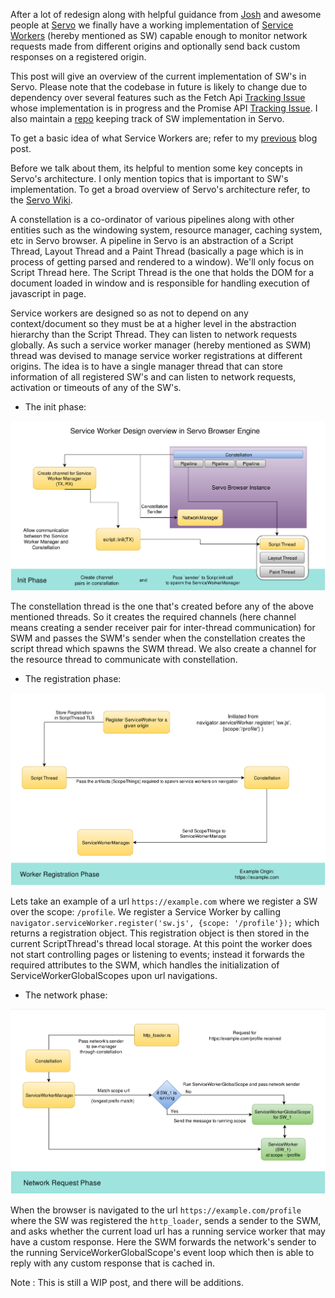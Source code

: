 After a lot of redesign along with helpful guidance from [Josh](https://github.com/jdm) and awesome people at [Servo](https://github.com/servo/servo) we finally have a working implementation of [Service Workers](https://developer.mozilla.org/en-US/docs/Web/API/Service_Worker_API) (hereby mentioned as SW) capable enough to monitor network requests made from different origins and optionally send back custom responses on a registered origin.

This post will give an overview of the current implementation of SW's in Servo. Please note that the codebase in future is likely to change due to dependency over several features such as the Fetch Api [Tracking Issue](https://github.com/servo/servo/issues/11894) whose implementation is in progress and the Promise API [Tracking Issue](https://github.com/servo/servo/issues/4282). I also maintain a [repo](http://github.com/creativcoder/gsoc16) keeping track of SW implementation in Servo.

To get a basic idea of what Service Workers are; refer to my [previous](https://creativcoder.github.io/post/service_workers_web/) blog post.

Before we talk about them, its helpful to mention some key concepts in Servo's architecture.
I only mention topics that is important to SW's implementation. To get a broad overview of Servo's architecture refer, to the [Servo Wiki](https://github.com/servo/servo/wiki/Design).

A constellation is a co-ordinator of various pipelines along with other entities such as the windowing system, resource manager, caching system, etc in Servo browser.
A pipeline in Servo is an abstraction of a Script Thread, Layout Thread and a Paint Thread (basically a page which is in process of getting parsed and rendered to a window).
We'll only focus on Script Thread here.
The Script Thread is the one that holds the DOM for a document loaded in window and is responsible for handling execution of javascript in page.

Service workers are designed so as not to depend on any context/document so they must be at a higher level in the abstraction hierarchy than the Script Thread. They can listen to network requests globally. As such a service worker manager (hereby mentioned as SWM) thread was devised to manage service worker registrations at different origins. The idea is to have a single manager thread that can store information of all registered SW's and can listen to network requests, activation or timeouts of any of the SW's.

* The init phase:

![alt init_phase](assets/init_phase.jpg)

The constellation thread is the one that's created before any of the above mentioned threads. So it creates the required channels (here channel means creating a sender receiver pair for inter-thread communication) for SWM and passes the SWM's sender when the constellation creates the script thread which spawns the SWM thread. We also create a channel for the resource thread to communicate with constellation.

* The registration phase:

![alt init_phase](assets/reg_phase.jpg)

Lets take an example of a url `https://example.com` where we register a SW over the scope: `/profile`.
We register a Service Worker by calling `navigator.serviceWorker.register('sw.js', {scope: '/profile'});` which returns a registration object. This registration object is then stored in the current ScriptThread's thread local storage. At this point the worker does not start controlling pages or listening to events; instead it forwards the required attributes to the SWM, which handles the initialization of ServiceWorkerGlobalScopes upon url navigations.

* The network phase:

![alt network_phase](assets/network_phase.jpg)

When the browser is navigated to the url `https://example.com/profile` where the SW was registered the `http_loader`, sends a sender to the SWM, and asks whether the current load url has a running service worker that may have a custom response. Here the SWM forwards the network's sender to the running ServiceWorkerGlobalScope's event loop which then is able to reply with any custom response that is cached in.

Note : This is still a WIP post, and there will be additions.
